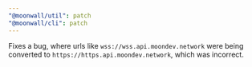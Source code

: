 ```yaml
---
"@moonwall/util": patch
"@moonwall/cli": patch
---
```


Fixes a bug, where urls like `wss://wss.api.moondev.network` were being converted to `https://https.api.moondev.network`, which was incorrect.